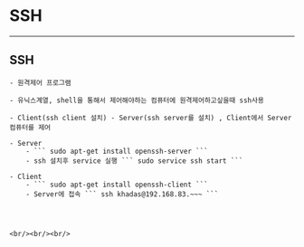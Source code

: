 
# SSH
-----------------------------------------------

 ## SSH
	- 원격제어 프로그램

	- 유닉스계열, shell을 통해서 제어해야하는 컴퓨터에 원격제어하고싶을때 ssh사용

    - Client(ssh client 설치) - Server(ssh server를 설치) , Client에서 Server 컴퓨터를 제어

	- Server 
		- ``` sudo apt-get install openssh-server ```
		- ssh 설치후 service 실행 ``` sudo service ssh start ```

	- Client 
		- ``` sudo apt-get install openssh-client ```
		- Server에 접속 ``` ssh khadas@192.168.83.~~~ ```




	<br/><br/><br/>